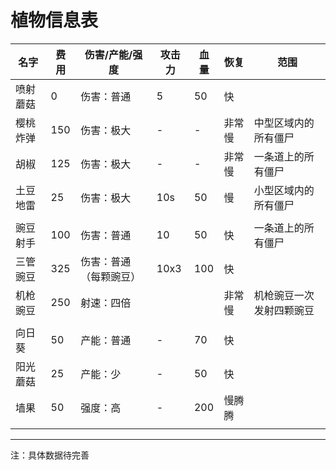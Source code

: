 # 植物信息表



| 名字     | 费用 | 伤害/产能/强度         | 攻击力 | 血量 | 恢复   | 范围                     |
| -------- | ---- | ---------------------- | ------ | ---- | ------ | ------------------------ |
| 喷射蘑菇 | 0    | 伤害：普通             | 5      | 50   | 快     |                          |
| 樱桃炸弹 | 150  | 伤害：极大             | -      | -    | 非常慢 | 中型区域内的所有僵尸     |
| 胡椒     | 125  | 伤害：极大             | -      | -    | 非常慢 | 一条道上的所有僵尸       |
| 土豆地雷 | 25   | 伤害：极大             | 10s    | 50   | 慢     | 小型区域内的所有僵尸     |
|          |      |                        |        |      |        |                          |
| 豌豆射手 | 100  | 伤害：普通             | 10     | 50   | 快     | 一条道上的所有僵尸       |
| 三管豌豆 | 325  | 伤害：普通（每颗豌豆） | 10x3   | 100  | 快     |                          |
| 机枪豌豆 | 250  | 射速：四倍             |        |      | 非常慢 | 机枪豌豆一次发射四颗豌豆 |
|          |      |                        |        |      |        |                          |
| 向日葵   | 50   | 产能：普通             | -      | 70   | 快     |                          |
| 阳光蘑菇 | 25   | 产能：少               | -      | 50   | 快     |                          |
| 墙果     | 50   | 强度：高               | -      | 200  | 慢腾腾 |                          |
|          |      |                        |        |      |        |                          |



<hr>

注：具体数据待完善